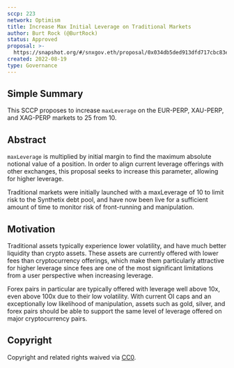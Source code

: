 ```yaml
---
sccp: 223
network: Optimism
title: Increase Max Initial Leverage on Traditional Markets
author: Burt Rock (@BurtRock)
status: Approved
proposal: >-
  https://snapshot.org/#/snxgov.eth/proposal/0x034db5ded913dfd717cbc83e6383711bec1a917f611acecedd51fb362c1fc238
created: 2022-08-19
type: Governance
---
```


## Simple Summary

<!--"If you can't explain it simply, you don't understand it well enough." Provide a simplified and layman-accessible explanation of the SCCP.-->

This SCCP proposes to increase `maxLeverage` on the EUR-PERP, XAU-PERP, and XAG-PERP markets to 25 from 10.

## Abstract

<!--A short (~200 word) description of the variable change proposed.-->

`maxLeverage` is multiplied by initial margin to find the maximum absolute notional value of a position. In order to align current leverage offerings with other exchanges, this proposal seeks to increase this parameter, allowing for higher leverage.

Traditional markets were initially launched with a maxLeverage of 10 to limit risk to the Synthetix debt pool, and have now been live for a sufficient amount of time to monitor risk of front-running and manipulation.

## Motivation

<!--The motivation is critical for SCCPs that want to update variables within Synthetix. It should clearly explain why the existing variable is not incentive aligned. SCCP submissions without sufficient motivation may be rejected outright.-->

Traditional assets typically experience lower volatility, and have much better liquidity than crypto assets. These assets are currently offered with lower fees than cryptocurrency offerings, which make them particularly attractive for higher leverage since fees are one of the most significant limitations from a user perspective when increasing leverage.

Forex pairs in particular are typically offered with leverage well above 10x, even above 100x due to their low volatility. With current OI caps and an exceptionally low likelihood of manipulation, assets such as gold, silver, and forex pairs should be able to support the same level of leverage offered on major cryptocurrency pairs.

## Copyright

Copyright and related rights waived via [CC0](https://creativecommons.org/publicdomain/zero/1.0/).
